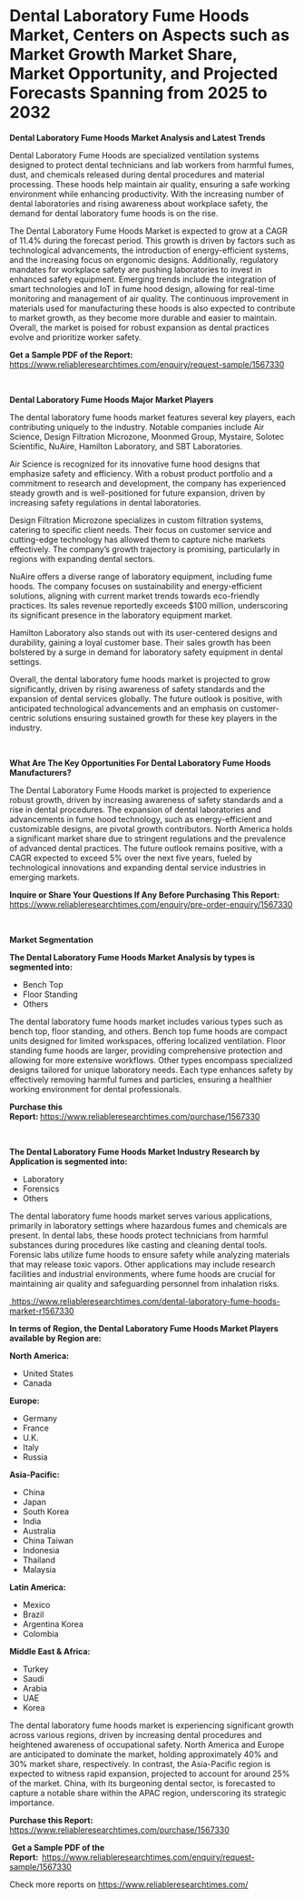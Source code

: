<p><h1>Dental Laboratory Fume Hoods Market, Centers on Aspects such as Market Growth Market Share, Market Opportunity, and Projected Forecasts Spanning from 2025 to 2032</h1></p><p><strong>Dental Laboratory Fume Hoods Market Analysis and Latest Trends</strong></p>
<p><p>Dental Laboratory Fume Hoods are specialized ventilation systems designed to protect dental technicians and lab workers from harmful fumes, dust, and chemicals released during dental procedures and material processing. These hoods help maintain air quality, ensuring a safe working environment while enhancing productivity. With the increasing number of dental laboratories and rising awareness about workplace safety, the demand for dental laboratory fume hoods is on the rise.</p><p>The Dental Laboratory Fume Hoods Market is expected to grow at a CAGR of 11.4% during the forecast period. This growth is driven by factors such as technological advancements, the introduction of energy-efficient systems, and the increasing focus on ergonomic designs. Additionally, regulatory mandates for workplace safety are pushing laboratories to invest in enhanced safety equipment. Emerging trends include the integration of smart technologies and IoT in fume hood design, allowing for real-time monitoring and management of air quality. The continuous improvement in materials used for manufacturing these hoods is also expected to contribute to market growth, as they become more durable and easier to maintain. Overall, the market is poised for robust expansion as dental practices evolve and prioritize worker safety.</p></p>
<p><strong>Get a Sample PDF of the Report:&nbsp;</strong> <a href="https://www.reliableresearchtimes.com/enquiry/request-sample/1567330?utm_campaign=2207&utm_medium=2&utm_source=Github&utm_content=ia&utm_term=23032025&utm_id=dental-laboratory-fume-hoods">https://www.reliableresearchtimes.com/enquiry/request-sample/1567330</a></p>
<p>&nbsp;</p>
<p><strong>Dental Laboratory Fume Hoods Major Market Players</strong></p>
<p><p>The dental laboratory fume hoods market features several key players, each contributing uniquely to the industry. Notable companies include Air Science, Design Filtration Microzone, Moonmed Group, Mystaire, Solotec Scientific, NuAire, Hamilton Laboratory, and SBT Laboratories. </p><p>Air Science is recognized for its innovative fume hood designs that emphasize safety and efficiency. With a robust product portfolio and a commitment to research and development, the company has experienced steady growth and is well-positioned for future expansion, driven by increasing safety regulations in dental laboratories.</p><p>Design Filtration Microzone specializes in custom filtration systems, catering to specific client needs. Their focus on customer service and cutting-edge technology has allowed them to capture niche markets effectively. The company’s growth trajectory is promising, particularly in regions with expanding dental sectors.</p><p>NuAire offers a diverse range of laboratory equipment, including fume hoods. The company focuses on sustainability and energy-efficient solutions, aligning with current market trends towards eco-friendly practices. Its sales revenue reportedly exceeds $100 million, underscoring its significant presence in the laboratory equipment market.</p><p>Hamilton Laboratory also stands out with its user-centered designs and durability, gaining a loyal customer base. Their sales growth has been bolstered by a surge in demand for laboratory safety equipment in dental settings.</p><p>Overall, the dental laboratory fume hoods market is projected to grow significantly, driven by rising awareness of safety standards and the expansion of dental services globally. The future outlook is positive, with anticipated technological advancements and an emphasis on customer-centric solutions ensuring sustained growth for these key players in the industry.</p></p>
<p>&nbsp;</p>
<p><strong>What Are The Key Opportunities For Dental Laboratory Fume Hoods Manufacturers?</strong></p>
<p><p>The Dental Laboratory Fume Hoods market is projected to experience robust growth, driven by increasing awareness of safety standards and a rise in dental procedures. The expansion of dental laboratories and advancements in fume hood technology, such as energy-efficient and customizable designs, are pivotal growth contributors. North America holds a significant market share due to stringent regulations and the prevalence of advanced dental practices. The future outlook remains positive, with a CAGR expected to exceed 5% over the next five years, fueled by technological innovations and expanding dental service industries in emerging markets.</p></p>
<p><strong>Inquire or Share Your Questions If Any Before Purchasing This Report:</strong> <a href="https://www.reliableresearchtimes.com/enquiry/pre-order-enquiry/1567330?utm_campaign=2207&utm_medium=2&utm_source=Github&utm_content=ia&utm_term=23032025&utm_id=dental-laboratory-fume-hoods">https://www.reliableresearchtimes.com/enquiry/pre-order-enquiry/1567330</a></p>
<p>&nbsp;</p>
<p><strong>Market Segmentation</strong></p>
<p><strong>The Dental Laboratory Fume Hoods Market Analysis by types is segmented into:</strong></p>
<p><ul><li>Bench Top</li><li>Floor Standing</li><li>Others</li></ul></p>
<p><p>The dental laboratory fume hoods market includes various types such as bench top, floor standing, and others. Bench top fume hoods are compact units designed for limited workspaces, offering localized ventilation. Floor standing fume hoods are larger, providing comprehensive protection and allowing for more extensive workflows. Other types encompass specialized designs tailored for unique laboratory needs. Each type enhances safety by effectively removing harmful fumes and particles, ensuring a healthier working environment for dental professionals.</p></p>
<p><strong>Purchase this Report:&nbsp;</strong><a href="https://www.reliableresearchtimes.com/purchase/1567330?utm_campaign=2207&utm_medium=2&utm_source=Github&utm_content=ia&utm_term=23032025&utm_id=dental-laboratory-fume-hoods">https://www.reliableresearchtimes.com/purchase/1567330</a></p>
<p>&nbsp;</p>
<p><strong>The Dental Laboratory Fume Hoods Market Industry Research by Application is segmented into:</strong></p>
<p><ul><li>Laboratory</li><li>Forensics</li><li>Others</li></ul></p>
<p><p>The dental laboratory fume hoods market serves various applications, primarily in laboratory settings where hazardous fumes and chemicals are present. In dental labs, these hoods protect technicians from harmful substances during procedures like casting and cleaning dental tools. Forensic labs utilize fume hoods to ensure safety while analyzing materials that may release toxic vapors. Other applications may include research facilities and industrial environments, where fume hoods are crucial for maintaining air quality and safeguarding personnel from inhalation risks.</p></p>
<p><a href="https://www.reliableresearchtimes.com/dental-laboratory-fume-hoods-market-r1567330?utm_campaign=2207&utm_medium=2&utm_source=Github&utm_content=ia&utm_term=23032025&utm_id=dental-laboratory-fume-hoods">&nbsp;https://www.reliableresearchtimes.com/dental-laboratory-fume-hoods-market-r1567330</a></p>
<p><strong>In terms of Region, the Dental Laboratory Fume Hoods Market Players available by Region are:</strong></p>
<p>
    <p> <strong> North America: </strong>
        <ul>
            <li>United States</li>
            <li>Canada</li>
        </ul>
        </p> 
    <p> <strong> Europe: </strong>
        <ul>
            <li>Germany</li>
            <li>France</li>
            <li>U.K.</li>
            <li>Italy</li>
            <li>Russia</li>
        </ul>
        </p> 
    <p> <strong> Asia-Pacific: </strong>
        <ul>
            <li>China</li>
            <li>Japan</li>
            <li>South Korea</li>
            <li>India</li>
            <li>Australia</li>
            <li>China Taiwan</li>
            <li>Indonesia</li>
            <li>Thailand</li>
            <li>Malaysia</li>
        </ul>
        </p> 
    <p> <strong> Latin America: </strong>
        <ul>
            <li>Mexico</li>
            <li>Brazil</li>
            <li>Argentina Korea</li>
            <li>Colombia</li>
        </ul>
        </p> 
    <p> <strong> Middle East & Africa: </strong>
        <ul>
            <li>Turkey</li>
            <li>Saudi</li>
            <li>Arabia</li>
            <li>UAE</li>
            <li>Korea</li>
        </ul>
    </p>
    </p>
<p><p>The dental laboratory fume hoods market is experiencing significant growth across various regions, driven by increasing dental procedures and heightened awareness of occupational safety. North America and Europe are anticipated to dominate the market, holding approximately 40% and 30% market share, respectively. In contrast, the Asia-Pacific region is expected to witness rapid expansion, projected to account for around 25% of the market. China, with its burgeoning dental sector, is forecasted to capture a notable share within the APAC region, underscoring its strategic importance.</p></p>
<p><strong>Purchase this Report: </strong><a href="https://www.reliableresearchtimes.com/purchase/1567330?utm_campaign=2207&utm_medium=2&utm_source=Github&utm_content=ia&utm_term=23032025&utm_id=dental-laboratory-fume-hoods">https://www.reliableresearchtimes.com/purchase/1567330</a></p>
<p>&nbsp;<strong>Get a Sample PDF of the Report:&nbsp;&nbsp;</strong><a href="https://www.reliableresearchtimes.com/enquiry/request-sample/1567330?utm_campaign=2207&utm_medium=2&utm_source=Github&utm_content=ia&utm_term=23032025&utm_id=dental-laboratory-fume-hoods">https://www.reliableresearchtimes.com/enquiry/request-sample/1567330</a></p>
<p><strong></strong></p>
<p>Check more reports on <a href="https://www.reliableresearchtimes.com/?utm_campaign=2207&utm_medium=2&utm_source=Github&utm_content=ia&utm_term=23032025&utm_id=dental-laboratory-fume-hoods">https://www.reliableresearchtimes.com/</a></p>